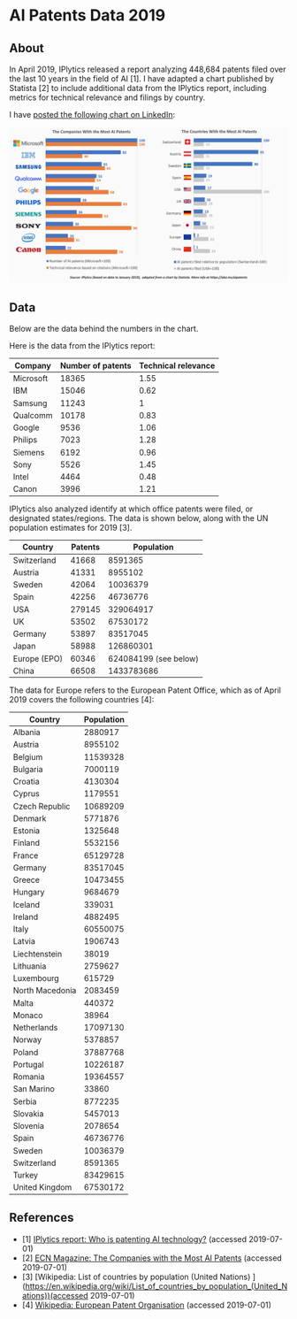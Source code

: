 # AI Patents Data 2019

## About

In April 2019, IPlytics released a report analyzing 448,684 patents filed over the last 10 years in the field of AI [1]. I have adapted a chart published by Statista [2] to include additional data from the IPlytics report, including metrics for technical relevance and filings by country.

I have [posted the following chart on LinkedIn](https://www.linkedin.com/feed/update/urn:li:activity:6551404459820359680):

![AI Patents by company and country](AI_Patents.png)

## Data

Below are the data behind the numbers in the chart.

Here is the data from the IPlytics report:

Company   | Number of patents | Technical relevance
--------- | ----------------- | --------------------
Microsoft | 18365             | 1.55
IBM       | 15046             | 0.62
Samsung   | 11243             | 1
Qualcomm  | 10178             | 0.83
Google    | 9536              | 1.06
Philips   | 7023              | 1.28
Siemens   | 6192              | 0.96
Sony      | 5526              | 1.45
Intel     | 4464              | 0.48
Canon     | 3996              | 1.21

IPlytics also analyzed identify at which office patents were filed, or designated states/regions. The data is shown below, along with the UN population estimates for 2019 [3].

| Country     | Patents| Population
| ----------- | ------ | ----------
| Switzerland |  41668 |    8591365
| Austria     |  41331 |    8955102
| Sweden      |  42064 |   10036379
| Spain       |  42256 |   46736776
| USA         | 279145 |  329064917
| UK          |  53502 |   67530172
| Germany     |  53897 |   83517045
| Japan       |  58988 |  126860301
| Europe (EPO)|  60346 |  624084199 (see below)
| China       |  66508 | 1433783686

The data for Europe refers to the European Patent Office, which as of April 2019 covers the following countries [4]:

| Country       | Population
| ------------- | ----------
Albania         | 2880917
Austria         | 8955102
Belgium         | 11539328
Bulgaria        | 7000119
Croatia         | 4130304
Cyprus          | 1179551
Czech Republic  | 10689209
Denmark         | 5771876
Estonia         | 1325648
Finland         | 5532156
France          | 65129728
Germany         | 83517045
Greece          | 10473455
Hungary         | 9684679
Iceland         | 339031
Ireland         | 4882495
Italy           | 60550075
Latvia          | 1906743
Liechtenstein   | 38019
Lithuania       | 2759627
Luxembourg      | 615729
North Macedonia | 2083459
Malta           | 440372
Monaco          | 38964
Netherlands     | 17097130
Norway          | 5378857
Poland          | 37887768
Portugal        | 10226187
Romania         | 19364557
San Marino      | 33860
Serbia          | 8772235
Slovakia        | 5457013
Slovenia        | 2078654
Spain           | 46736776
Sweden          | 10036379
Switzerland     | 8591365
Turkey          | 83429615
United Kingdom  | 67530172

## References

* [1] [IPlytics report: Who is patenting AI technology?](https://www.iplytics.com/wp-content/uploads/2019/03/IPlytics-AI-report.pdf) (accessed 2019-07-01)
* [2] [ECN Magazine: The Companies with the Most AI Patents](https://www.ecnmag.com/news/2019/05/companies-most-ai-patents) (accessed 2019-07-01)
* [3] [Wikipedia: List of countries by population (United Nations)
] (https://en.wikipedia.org/wiki/List_of_countries_by_population_(United_Nations))(accessed 2019-07-01)
* [4] [Wikipedia: European Patent Organisation](https://en.wikipedia.org/wiki/European_Patent_Organisation) (accessed 2019-07-01)
